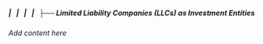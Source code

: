 ##### |   |   |   |   ├── Limited Liability Companies (LLCs) as Investment Entities

*Add content here*